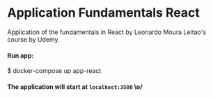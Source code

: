 # Application Fundamentals React
Application of the fundamentals in React by Leonardo Moura Leitao's course by Udemy.

#### Run app:
  $ docker-compose up app-react

#### The application will start at `localhost:3500` \o/

